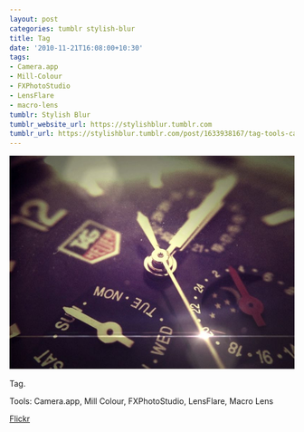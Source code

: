 ```yaml
---
layout: post
categories: tumblr stylish-blur
title: Tag
date: '2010-11-21T16:08:00+10:30'
tags:
- Camera.app
- Mill-Colour
- FXPhotoStudio
- LensFlare
- macro-lens
tumblr: Stylish Blur
tumblr_website_url: https://stylishblur.tumblr.com
tumblr_url: https://stylishblur.tumblr.com/post/1633938167/tag-tools-cameraapp-mill-colour
---
```

 ![](/content/images/tumblr/stylish-blur/tumblr_lc7zntiCjK1qeku5yo1_1280.jpg)  

Tag.

Tools: Camera.app, Mill Colour, FXPhotoStudio, LensFlare, Macro Lens

[Flickr](http://www.flickr.com/photos/jden/5203885044/in/set-72157625458274254/)

